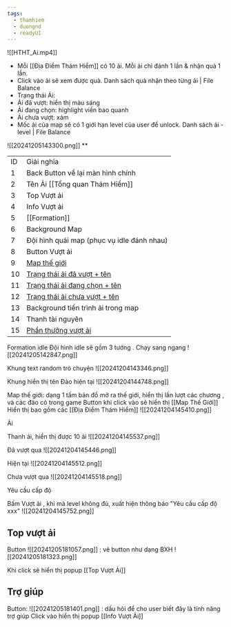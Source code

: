 ```yaml
---
tags:
  - thamhiem
  - duongnd
  - readyUI
---
```

![[HTHT_Ai.mp4]]
- Mỗi [[Địa Điểm Thám Hiểm]] có 10 ải. Mỗi ải chỉ đánh 1 lần & nhận quà 1 lần.
- Click vào ải sẽ xem được quà. Danh sách quà nhận theo từng ải | File Balance
- Trạng thái Ải:
- Ải đã vượt: hiển thị màu sáng
- Ải đang chọn: highlight viền bao quanh
- Ải chưa vượt: xám
- Mốc ải của map sẽ có 1 giới hạn level của user để unlock. Danh sách ải - level | File Balance

![[20241205143300.png]]
**

|     |                                                                                                                                                      |
| --- | ---------------------------------------------------------------------------------------------------------------------------------------------------- |
| ID  | Giải nghĩa                                                                                                                                           |
| 1   | Back Button về lại màn hình chính                                                                                                                    |
| 2   | Tên Ải [[Tổng quan Thám Hiểm]]                                                                                                                       |
| 3   | Top Vượt ải                                                                                                                                          |
| 4   | Info Vượt ải                                                                                                                                         |
| 5   | [[Formation]]                                                                                                                                        |
| 6   | Background Map                                                                                                                                       |
| 7   | Đội hình quái map (phục vụ idle đánh nhau)                                                                                                           |
| 8   | Button Vượt ải                                                                                                                                       |
| 9   | [Map thế giới](https://docs.google.com/document/d/156jdXlwpxDSQ06v6TAc6vNUu0gJDd8s70hGHWagl7f8/edit?tab=t.0#heading=h.1bmw1ckw04i5)                  |
| 10  | [Trạng thái ải đã vượt + tên](https://docs.google.com/document/d/156jdXlwpxDSQ06v6TAc6vNUu0gJDd8s70hGHWagl7f8/edit?tab=t.0#heading=h.liu5e66uqtz3)   |
| 11  | [Trạng thái ải đang chọn + tên](https://docs.google.com/document/d/156jdXlwpxDSQ06v6TAc6vNUu0gJDd8s70hGHWagl7f8/edit?tab=t.0#heading=h.liu5e66uqtz3) |
| 12  | [Trạng thái ải chưa vượt + tên](https://docs.google.com/document/d/156jdXlwpxDSQ06v6TAc6vNUu0gJDd8s70hGHWagl7f8/edit?tab=t.0#heading=h.liu5e66uqtz3) |
| 13  | Background tiến trình ải trong map                                                                                                                   |
| 14  | Thanh tài nguyên                                                                                                                                     |
| 15  | [Phần thưởng vượt ải](https://docs.google.com/document/d/156jdXlwpxDSQ06v6TAc6vNUu0gJDd8s70hGHWagl7f8/edit?tab=t.0#heading=h.f08tvqebcxcw)           |

Formation idle
Đội hình idle sẽ gồm 3 tướng . Chạy sang ngang
![[20241205142847.png]]


Khung text random trò chuyện
![[20241204143346.png]]

Khung hiển thị tên Đảo hiện tại
![[20241204144748.png]]

Map thế giới: dạng 1 tấm bản đồ mở ra thế giới, hiển thị lần lượt các chương , và các đảo có trong game
Button khi click vào sẽ hiển thị [[Map Thế Giới]]
Hiển thị bao gồm các [[Địa Điểm Thám Hiểm]]
![[20241204145410.png]]

Ải

Thanh ải, hiển thị được 10 ải
![[20241204145537.png]]

Đã vượt qua
![[20241204145446.png]]

Hiện tại
![[20241204145512.png]]

Chưa vượt qua
![[20241204145518.png]]

Yêu cầu cấp độ

Bấm Vượt ải , khi mà level không đủ, xuất hiện thông báo "Yêu cầu cấp độ xxx"
![[20241204145752.png]]

## Top vượt ải
Button ![[20241205181057.png]] : vẽ button như dạng BXH ![[20241205181323.png]]

Khi click sẽ hiển thị popup [[Top Vượt Ải]]

## Trợ giúp
Button: ![[20241205181401.png]] : dấu hỏi để cho user biết đây là tính năng trợ giúp
Click vào hiển thị popup [[Info Vượt Ải]]